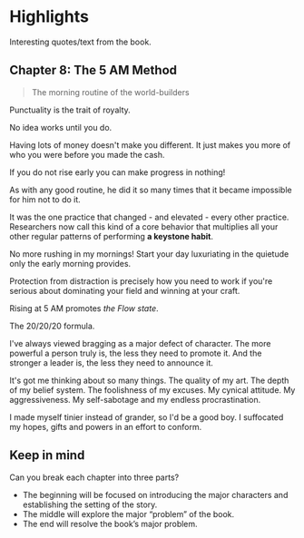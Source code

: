 # Highlights

Interesting quotes/text from the book.

## Chapter 8: The 5 AM Method

> The morning routine of the world-builders

Punctuality is the trait of royalty.

No idea works until you do.

Having lots of money doesn't make you different. It just makes you more of who you were before you made the cash.

If you do not rise early you can make progress in nothing!

As with any good routine, he did it so many times that it became impossible for him not to do it.

It was the one practice that changed - and elevated - every other practice. Researchers now call this kind of a core behavior that multiplies all your other regular patterns of performing **a keystone habit**.

No more rushing in my mornings! Start your day luxuriating in the quietude only the early morning provides.

Protection from distraction is precisely how you need to work if you're serious about dominating your field and winning at your craft.

Rising at 5 AM promotes _the Flow state_.

The 20/20/20 formula.

I've always viewed bragging as a major defect of character. The more powerful a person truly is, the less they need to promote it. And the stronger a leader is, the less they need to announce it.

It's got me thinking about so many things. The quality of my art. The depth of my belief system. The foolishness of my excuses. My cynical attitude. My aggressiveness. My self-sabotage and my endless procrastination.

I made myself tinier instead of grander, so I'd be a good boy. I suffocated my hopes, gifts and powers in an effort to conform.

## Keep in mind

Can you break each chapter into three parts?

- The beginning will be focused on introducing the major characters and establishing the setting of the story.
- The middle will explore the major “problem” of the book.
- The end will resolve the book’s major problem.
